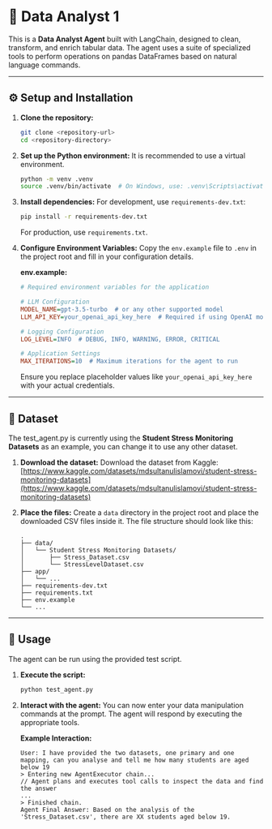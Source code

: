 # 🤖 Data Analyst 1

This is a **Data Analyst Agent** built with LangChain, designed to clean, transform, and enrich tabular data. The agent uses a suite of specialized tools to perform operations on pandas DataFrames based on natural language commands.

---

## ⚙️ Setup and Installation

1.  **Clone the repository:**
    ```bash
    git clone <repository-url>
    cd <repository-directory>
    ```

2.  **Set up the Python environment:**
    It is recommended to use a virtual environment.
    ```bash
    python -m venv .venv
    source .venv/bin/activate  # On Windows, use: .venv\Scripts\activate
    ```

3.  **Install dependencies:**
    For development, use `requirements-dev.txt`:
    ```bash
    pip install -r requirements-dev.txt
    ```
    For production, use `requirements.txt`.

4.  **Configure Environment Variables:**
    Copy the `env.example` file to `.env` in the project root and fill in your configuration details.

    **env.example:**
    ```ini
    # Required environment variables for the application

    # LLM Configuration
    MODEL_NAME=gpt-3.5-turbo  # or any other supported model
    LLM_API_KEY=your_openai_api_key_here  # Required if using OpenAI models

    # Logging Configuration
    LOG_LEVEL=INFO  # DEBUG, INFO, WARNING, ERROR, CRITICAL

    # Application Settings
    MAX_ITERATIONS=10  # Maximum iterations for the agent to run
    ```
    Ensure you replace placeholder values like `your_openai_api_key_here` with your actual credentials.

---

## 📂 Dataset

The test_agent.py is currently using the **Student Stress Monitoring Datasets** as an example, you can change it to use any other dataset.

1.  **Download the dataset:**
    Download the dataset from Kaggle: [https://www.kaggle.com/datasets/mdsultanulislamovi/student-stress-monitoring-datasets](https://www.kaggle.com/datasets/mdsultanulislamovi/student-stress-monitoring-datasets)

2.  **Place the files:**
    Create a `data` directory in the project root and place the downloaded CSV files inside it. The file structure should look like this:
    ```
    .
    ├── data/
    │   └── Student Stress Monitoring Datasets/
    │       ├── Stress_Dataset.csv
    │       └── StressLevelDataset.csv
    ├── app/
    │   └── ...
    ├── requirements-dev.txt
    ├── requirements.txt
    ├── env.example
    └── ...
    ```

---

## 🚀 Usage

The agent can be run using the provided test script.

1.  **Execute the script:**
    ```bash
    python test_agent.py
    ```

2.  **Interact with the agent:**
    You can now enter your data manipulation commands at the prompt. The agent will respond by executing the appropriate tools.

    **Example Interaction:**
    ```
    User: I have provided the two datasets, one primary and one mapping, can you analyse and tell me how many students are aged below 19
    > Entering new AgentExecutor chain...
    // Agent plans and executes tool calls to inspect the data and find the answer
    ...
    > Finished chain.
    Agent Final Answer: Based on the analysis of the 'Stress_Dataset.csv', there are XX students aged below 19.
    ```